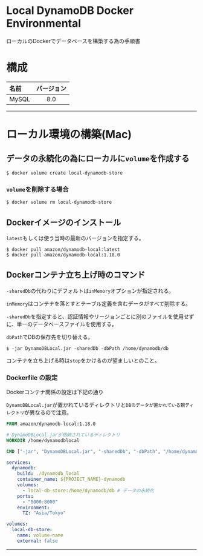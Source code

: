# Local DynamoDB Docker Environmental

ローカルのDockerでデータベースを構築する為の手順書

# 構成

| 名前 | バージョン |
| :--- | :---: |
| MySQL | 8.0 |

---
# ローカル環境の構築(Mac)

## データの永続化の為にローカルに`volume`を作成する

```shell-session
$ docker volume create local-dynamodb-store
```

### `volume`を削除する場合

```shell-session
$ docker volume rm local-dynamodb-store
```

## Dockerイメージのインストール

`latest`もしくは使う当時の最新のバージョンを指定する。

```shell-session
$ docker pull amazon/dynamodb-local:latest
$ docker pull amazon/dynamodb-local:1.18.0
```

## Dockerコンテナ立ち上げ時のコマンド

`-sharedDb`の代わりにデフォルトは`inMemory`オプションが指定される。

`inMemory`はコンテナを落とすとテーブル定義を含むデータがすべて削除する。

`-sharedDb`を指定すると、認証情報やリージョンごとに別のファイルを使用せずに、単一のデータベースファイルを使用する。

`dbPath`でDBの保存先を切り替える。

```shell-session
$ -jar DynamoDBLocal.jar -sharedDb -dbPath /home/dynamodb/db
```

コンテナを立ち上げる時は`stop`をかけるのが望ましいとのこと。


### Dockerfile の設定

Dockerコンテナ関係の設定は下記の通り

`DynamoDBLocal.jar`が置かれているディレクトリと`DBのデータが置かれている親ディレクトリ`が異なるので注意。

```Dockerfile
FROM amazon/dynamodb-local:1.18.0

# DynamoDBLocal.jarが格納されているディレクトリ
WORKDIR /home/dynamodblocal

CMD ["-jar", "DynamoDBLocal.jar", "-sharedDb", "-dbPath", "/home/dynamodb/db"]
```

```yaml
services:
  dynamodb:
    build: ./dynamodb_local
    container_name: ${PROJECT_NAME}-dynamodb
    volumes:
      - local-db-store:/home/dynamodb/db # データの永続化
    ports:
      - "8000:8000"
    environment:
      TZ: "Asia/Tokyo"

volumes:
  local-db-store:
    name: volume-name
    external: false
```

---
